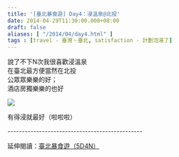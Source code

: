 ```yaml
---
title: '[臺北暴食遊] Day4：浸溫泉@北投'
date: 2014-04-29T11:30:00.000+08:00
draft: false
aliases: [ "/2014/04/day4.html" ]
tags : [travel - 臺灣・臺北, satisfaction - 計劃泡湯了]
---
```


說了不下N次我很喜歡浸溫泉  
在臺北最方便當然在北投  
公眾眾樂樂的好；  
酒店房獨樂樂的也好  

![](/images/taipei4a.jpg)

有得浸就最好（啦啦啦）  
  
\-----------------------------------------------  
  
延伸閱讀：[臺北暴食遊（5D4N）](https://hidie.net/taipei5d4n/)
